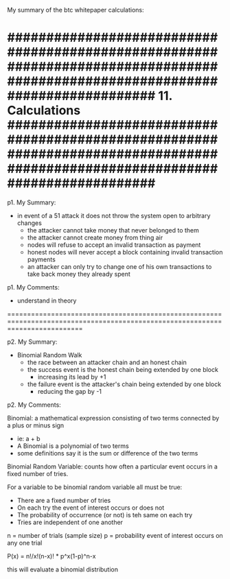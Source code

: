 My summary of the btc whitepaper calculations:

###############################################################################################################################
11. Calculations
###############################################################################################################################
===============================================================================================================================
p1. My Summary:

- in event of a 51 attack it does not throw the system open to arbitrary changes
  - the attacker cannot take money that never belonged to them
  - the attacker cannot create money from thing air
  - nodes will refuse to accept an invalid transaction as payment
  - honest nodes will never accept a block containing invalid transaction payments
  - an attacker can only try to change one of his own transactions to take back money they already spent
  
  
p1. My Comments:

- understand in theory

===============================================================================================================================

p2. My Summary:

- Binomial Random Walk
  - the race between an attacker chain and an honest chain
  - the success event is the honest chain being extended by one block
    - increasing its lead by +1
  - the failure event is the attacker's chain being extended by one block
    - reducing the gap by -1
    
p2. My Comments:

Binomial: a mathematical expression consisting of two terms connected by a plus or minus sign
  - ie: a + b
  - A Binomial is a polynomial of two terms
  - some definitions say it is the sum or difference of the two terms


Binomial Random Variable: counts how often a particular event occurs in a fixed number of tries. 

For a variable to be binomial random variable all must be true:

  - There are a fixed number of tries
  - On each try the event of interest occurs or does not
  - The probability of occurrence (or not) is teh same on each try
  - Tries are independent of one another
  
  n = number of trials (sample size)
  p = probability event of interest occurs on any one trial
  
  P(x) = n!/x!(n-x)!  *  p^x(1-p)^n-x
  
  this will evaluate a binomial distribution

